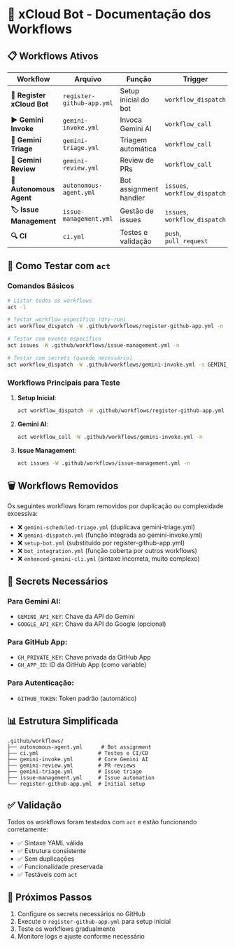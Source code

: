 # 🤖 xCloud Bot - Documentação dos Workflows

## 📋 Workflows Ativos

| Workflow                   | Arquivo                   | Função                 | Trigger                       | Status   |
| -------------------------- | ------------------------- | ---------------------- | ----------------------------- | -------- |
| **🔧 Register xCloud Bot** | `register-github-app.yml` | Setup inicial do bot   | `workflow_dispatch`           | ✅ Ativo |
| **▶️ Gemini Invoke**       | `gemini-invoke.yml`       | Invoca Gemini AI       | `workflow_call`               | ✅ Ativo |
| **🔀 Gemini Triage**       | `gemini-triage.yml`       | Triagem automática     | `workflow_call`               | ✅ Ativo |
| **🔎 Gemini Review**       | `gemini-review.yml`       | Review de PRs          | `workflow_call`               | ✅ Ativo |
| **🤖 Autonomous Agent**    | `autonomous-agent.yml`    | Bot assignment handler | `issues`, `workflow_dispatch` | ✅ Ativo |
| **🏷️ Issue Management**    | `issue-management.yml`    | Gestão de issues       | `issues`, `workflow_dispatch` | ✅ Ativo |
| **🔍 CI**                  | `ci.yml`                  | Testes e validação     | `push`, `pull_request`        | ✅ Ativo |

## 🧪 Como Testar com `act`

### Comandos Básicos

```bash
# Listar todos os workflows
act -l

# Testar workflow específico (dry-run)
act workflow_dispatch -W .github/workflows/register-github-app.yml -n

# Testar com evento específico
act issues -W .github/workflows/issue-management.yml -n

# Testar com secrets (quando necessário)
act workflow_dispatch -W .github/workflows/gemini-invoke.yml -s GEMINI_API_KEY=sua-chave -n
```

### Workflows Principais para Teste

1. **Setup Inicial**:

   ```bash
   act workflow_dispatch -W .github/workflows/register-github-app.yml -n
   ```

2. **Gemini AI**:

   ```bash
   act workflow_call -W .github/workflows/gemini-invoke.yml -n
   ```

3. **Issue Management**:
   ```bash
   act issues -W .github/workflows/issue-management.yml -n
   ```

## 🗑️ Workflows Removidos

Os seguintes workflows foram removidos por duplicação ou complexidade excessiva:

- ❌ `gemini-scheduled-triage.yml` (duplicava gemini-triage.yml)
- ❌ `gemini-dispatch.yml` (função integrada ao gemini-invoke.yml)
- ❌ `setup-bot.yml` (substituído por register-github-app.yml)
- ❌ `bot_integration.yml` (função coberta por outros workflows)
- ❌ `enhanced-gemini-cli.yml` (sintaxe incorreta, muito complexo)

## 🔑 Secrets Necessários

### Para Gemini AI:

- `GEMINI_API_KEY`: Chave da API do Gemini
- `GOOGLE_API_KEY`: Chave da API do Google (opcional)

### Para GitHub App:

- `GH_PRIVATE_KEY`: Chave privada da GitHub App
- `GH_APP_ID`: ID da GitHub App (como variable)

### Para Autenticação:

- `GITHUB_TOKEN`: Token padrão (automático)

## 📊 Estrutura Simplificada

```
.github/workflows/
├── autonomous-agent.yml      # Bot assignment
├── ci.yml                   # Testes e CI/CD
├── gemini-invoke.yml        # Core Gemini AI
├── gemini-review.yml        # PR reviews
├── gemini-triage.yml        # Issue triage
├── issue-management.yml     # Issue automation
└── register-github-app.yml  # Initial setup
```

## ✅ Validação

Todos os workflows foram testados com `act` e estão funcionando corretamente:

- ✅ Sintaxe YAML válida
- ✅ Estrutura consistente
- ✅ Sem duplicações
- ✅ Funcionalidade preservada
- ✅ Testáveis com `act`

## 🚀 Próximos Passos

1. Configure os secrets necessários no GitHub
2. Execute o `register-github-app.yml` para setup inicial
3. Teste os workflows gradualmente
4. Monitore logs e ajuste conforme necessário

